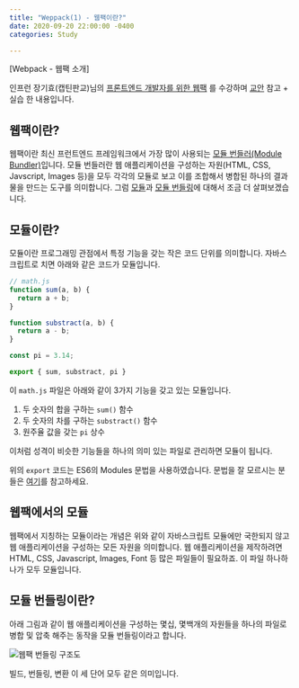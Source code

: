 ```yaml
---
title: "Weppack(1) - 웹팩이란?"
date: 2020-09-20 22:00:00 -0400
categories: Study

---
```


[Webpack - 웹팩 소개]

인프런 장기효(캡틴판교)님의 [프론트엔드 개발자를 위한 웹팩](https://www.inflearn.com/instructors/54224/courses/?utm_source=vuepress&utm_medium=githubio&utm_campaign=captianpangyo&utm_term=banner) 를 수강하며 [교안](https://joshua1988.github.io/webpack-guide/) 참고 + 실습 한 내용입니다.



## 웹팩이란?

웹팩이란 최신 프런트엔드 프레임워크에서 가장 많이 사용되는 [모듈 번들러(Module Bundler)](https://joshua1988.github.io/webpack-guide/webpack/what-is-webpack.html)입니다. 모듈 번들러란 웹 애플리케이션을 구성하는 자원(HTML, CSS, Javscript, Images 등)을 모두 각각의 모듈로 보고 이를 조합해서 병합된 하나의 결과물을 만드는 도구를 의미합니다. 그럼 [모듈](https://joshua1988.github.io/webpack-guide/webpack/what-is-webpack.html#모듈이란)과 [모듈 번들링](https://joshua1988.github.io/webpack-guide/webpack/what-is-webpack.html#모듈-번들링이란)에 대해서 조금 더 살펴보겠습니다.

## 모듈이란?

모듈이란 프로그래밍 관점에서 특정 기능을 갖는 작은 코드 단위를 의미합니다. 자바스크립트로 치면 아래와 같은 코드가 모듈입니다.

```js
// math.js
function sum(a, b) {
  return a + b;
}

function substract(a, b) {
  return a - b;
}

const pi = 3.14;

export { sum, substract, pi }
```

이 `math.js` 파일은 아래와 같이 3가지 기능을 갖고 있는 모듈입니다.

1. 두 숫자의 합을 구하는 `sum()` 함수
2. 두 숫자의 차를 구하는 `substract()` 함수
3. 원주율 값을 갖는 `pi` 상수

이처럼 성격이 비슷한 기능들을 하나의 의미 있는 파일로 관리하면 모듈이 됩니다.

위의 `export` 코드는 ES6의 Modules 문법을 사용하였습니다. 문법을 잘 모르시는 분들은 [여기](https://babeljs.io/docs/en/learn#modules)를 참고하세요.

## 웹팩에서의 모듈

웹팩에서 지칭하는 모듈이라는 개념은 위와 같이 자바스크립트 모듈에만 국한되지 않고 웹 애플리케이션을 구성하는 모든 자원을 의미합니다. 웹 애플리케이션을 제작하려면 HTML, CSS, Javascript, Images, Font 등 많은 파일들이 필요하죠. 이 파일 하나하나가 모두 모듈입니다.

## 모듈 번들링이란?

아래 그림과 같이 웹 애플리케이션을 구성하는 몇십, 몇백개의 자원들을 하나의 파일로 병합 및 압축 해주는 동작을 모듈 번들링이라고 합니다.

![웹팩 번들링 구조도](../../assets\images\study\webpack\webpack-bundling.e79747a1.png)

빌드, 번들링, 변환 이 세 단어 모두 같은 의미입니다.